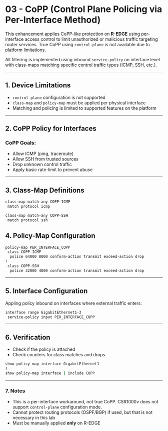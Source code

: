 # 03 - CoPP (Control Plane Policing via Per-Interface Method)

This enhancement applies CoPP-like protection on **R-EDGE** using per-interface access control to limit unauthorized or malicious traffic targeting router services. True CoPP using `control-plane` is not available due to platform limitations.

All filtering is implemented using inbound `service-policy` on interface level with class-maps matching specific control traffic types (ICMP, SSH, etc.).

---

## 1. Device Limitations

- `control-plane` configuration is not supported
- `class-map` and `policy-map` must be applied per physical interface
- Matching and policing is limited to supported features on the platform

---

## 2. CoPP Policy for Interfaces

### CoPP Goals:
- Allow ICMP (ping, traceroute)
- Allow SSH from trusted sources
- Drop unknown control traffic
- Apply basic rate-limit to prevent abuse

---

## 3. Class-Map Definitions

```bash
class-map match-any COPP-ICMP
 match protocol icmp

class-map match-any COPP-SSH
 match protocol ssh
```

## 4. Policy-Map Configuration

```bash
policy-map PER_INTERFACE_COPP
 class COPP-ICMP
  police 64000 8000 conform-action transmit exceed-action drop
!
 class COPP-SSH
  police 32000 4000 conform-action transmit exceed-action drop
```

---

## 5. Interface Configuration

Appling policy inbound on interfaces where external traffic enters:
```bash
interface range GigabitEthernet1-3
 service-policy input PER_INTERFACE_COPP
```

---

## 6. Verification
- Check if the policy is attached
- Check counters for class matches and drops

```bash
show policy-map interface GigabitEthernet1
!
show policy-map interface | include COPP
```

---

### 7. Notes
- This is a per-interface workaround, not true CoPP. CSR1000v does not support `control-plane` configuration mode.
- Cannot protect routing protocols (OSPF/BGP) if used, but that is not necessary in this lab
- Must be manually applied **only** on R-EDGE